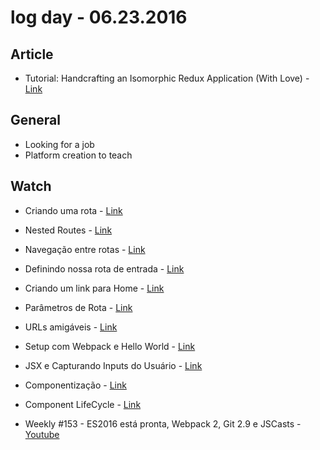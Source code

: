 # log day - 06.23.2016

## Article 

- Tutorial: Handcrafting an Isomorphic Redux Application (With Love) - [Link](https://medium.com/front-end-developers/handcrafting-an-isomorphic-redux-application-with-love-40ada4468af4#.yojzdalsg)


## General 

- Looking for a job
- Platform creation to teach


## Watch

- Criando uma rota - [Link](http://kodezilla.com/courses/introducao-ao-react/lectures/1158266)
- Nested Routes - [Link](http://kodezilla.com/courses/introducao-ao-react/lectures/1158305)
- Navegação entre rotas - [Link](http://kodezilla.com/courses/introducao-ao-react/lectures/1158341)
- Definindo nossa rota de entrada - [Link](http://kodezilla.com/courses/introducao-ao-react/lectures/1158372)
- Criando um link para Home - [Link](http://kodezilla.com/courses/introducao-ao-react/lectures/1158373)
- Parâmetros de Rota - [Link](http://kodezilla.com/courses/introducao-ao-react/lectures/1158371)
- URLs amigáveis - [Link](http://kodezilla.com/courses/introducao-ao-react/lectures/1158374)

- Setup com Webpack e Hello World - [Link](http://jscasts.teachable.com/courses/comecando-com-react-js/lectures/1074260)
-  JSX e Capturando Inputs do Usuário - [Link](http://jscasts.teachable.com/courses/comecando-com-react-js/lectures/1077974)
- Componentização - [Link](http://jscasts.teachable.com/courses/comecando-com-react-js/lectures/1074414)
- Component LifeCycle - [Link](http://jscasts.teachable.com/courses/comecando-com-react-js/lectures/1135586)

- Weekly #153 - ES2016 está pronta, Webpack 2, Git 2.9 e JSCasts - [Youtube](https://www.youtube.com/watch?v=eAXtc36SxJk)
